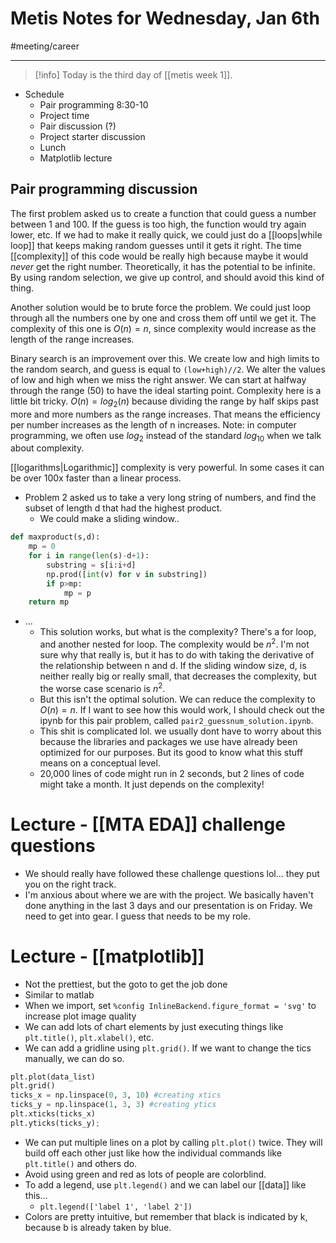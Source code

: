 # Metis Notes for Wednesday, Jan 6th
#meeting/career

---
> [!info]
> Today is the third day of [[metis week 1]]. 
- Schedule
	- Pair programming 8:30-10
	- Project time
	- Pair discussion (?)
	- Project starter discussion
	- Lunch
	- Matplotlib lecture

## Pair programming discussion
The first problem asked us to create a function that could guess a number between 1 and 100. If the guess is too high, the function would try again lower, etc. If we had to make it really quick, we could just do a [[loops|while loop]] that keeps making random guesses until it gets it right. The time [[complexity]] of this code would be really high because maybe it would *never* get the right number. Theoretically, it has the potential to be infinite. By using random selection, we give up control, and should avoid this kind of thing. 

Another solution would be to brute force the problem. We could just loop through all the numbers one by one and cross them off until we get it. The complexity of this one is $O(n)=n$, since complexity would increase as the length of the range increases.

Binary search is an improvement over this. We create low and high limits to the random search, and guess is equal to `(low+high)//2`. We alter the values of low and high when we miss the right answer. We can start at halfway through the range (50) to have the ideal starting point. Complexity here is a little bit tricky. $O(n)=log_2(n)$ because dividing the range by half skips past more and more numbers as the range increases. That means the efficiency per number increases as the length of n increases. Note: in computer programming, we often use $log_2$ instead of the standard $log_{10}$ when we talk about complexity. 

[[logarithms|Logarithmic]] complexity is very powerful. In some cases it can be over 100x faster than a linear process. 

- Problem 2 asked us to take a very long string of numbers, and find the subset of length d that had the highest product. 
	- We could make a sliding window..
```python
def maxproduct(s,d):
	mp = 0 
	for i in range(len(s)-d+1):
		substring = s[i:i+d]
		np.prod([int(v) for v in substring])
		if p>mp:
			mp = p
	return mp
```
- ...
	- This solution works, but what is the complexity? There's a for loop, and another nested for loop. The complexity would be $n^2$. I'm not sure why that really is, but it has to do with taking the derivative of the relationship between n and d. If the sliding window size, d, is neither really big or really small, that decreases the complexity, but the worse case scenario is $n^2$.
	- But this isn't the optimal solution. We can reduce the complexity to $O(n)=n$. If I want to see how this would work, I should check out the ipynb for this pair problem, called `pair2_guessnum_solution.ipynb`. 
	- This shit is complicated lol. we usually dont have to worry about this because the libraries and packages we use have already been optimized for our purposes. But its good to know what this stuff means on a conceptual level. 
	- 20,000 lines of code might run in 2 seconds, but 2 lines of code might take a month. It just depends on the complexity!

# Lecture - [[MTA EDA]] challenge questions
- We should really have followed these challenge questions lol... they put you on the right track. 
- I'm anxious about where we are with the project. We basically haven't done anything in the last 3 days and our presentation is on Friday. We need to get into gear. I guess that needs to be my role. 

# Lecture - [[matplotlib]]
- Not the prettiest, but the goto to get the job done
- Similar to matlab
- When we import, set `%config InlineBackend.figure_format = 'svg'` to increase plot image quality
- We can add lots of chart elements by just executing things like `plt.title()`, `plt.xlabel()`, etc. 
- We can add a gridline using `plt.grid()`. If we want to change the tics manually, we can do so.

```python
plt.plot(data_list)
plt.grid()
ticks_x = np.linspace(0, 3, 10) #creating xtics
ticks_y = np.linspace(1, 3, 3) #creating ytics
plt.xticks(ticks_x)
plt.yticks(ticks_y);
```

- We can put multiple lines on a plot by calling `plt.plot()` twice. They will build off each other just like how the individual commands like `plt.title()` and others do. 
- Avoid using green and red as lots of people are colorblind.
- To add a legend, use `plt.legend()` and we can label our [[data]] like this... 
	- `plt.legend(['label 1', 'label 2'])`
- Colors are pretty intuitive, but remember that black is indicated by k, because b is already taken by blue. 

